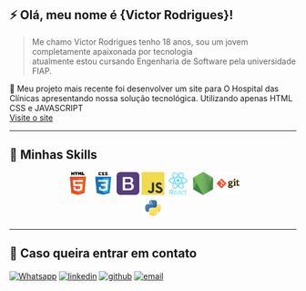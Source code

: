 ## ⚡ Olá, meu nome é <strong>{Victor Rodrigues}!</strong>

> Me chamo Victor Rodrigues tenho 18 anos, sou um jovem completamente apaixonada por tecnologia <br>
atualmente estou cursando Engenharia de Software pela universidade FIAP.

🔭 Meu projeto mais recente foi desenvolver um site para O Hospital das Clínicas apresentando nossa solução tecnológica. Utilizando apenas HTML CSS e JAVASCRIPT
<br>
<a href="https://victorrodrigues16.github.io/Challenge-HC/">
    Visite o site
</a>



---

## 🚀 Minhas Skills


<p align="center">

  <div align="center">
  
<code><img height="40" src="https://raw.githubusercontent.com/github/explore/80688e429a7d4ef2fca1e82350fe8e3517d3494d/topics/html/html.png"></code> <code><img height="40" src="https://raw.githubusercontent.com/github/explore/80688e429a7d4ef2fca1e82350fe8e3517d3494d/topics/css/css.png"></code> <code><img height="40" src="https://raw.githubusercontent.com/github/explore/80688e429a7d4ef2fca1e82350fe8e3517d3494d/topics/bootstrap/bootstrap.png"></code> <code><img height="40" src="https://raw.githubusercontent.com/github/explore/80688e429a7d4ef2fca1e82350fe8e3517d3494d/topics/javascript/javascript.png"></code> <code><img height="40" src="https://raw.githubusercontent.com/devicons/devicon/master/icons/react/react-original-wordmark.svg"></code> <code><img height="40" src="https://raw.githubusercontent.com/github/explore/80688e429a7d4ef2fca1e82350fe8e3517d3494d/topics/nodejs/nodejs.png"></code> <code><img height="40" src="https://raw.githubusercontent.com/github/explore/80688e429a7d4ef2fca1e82350fe8e3517d3494d/topics/git/git.png"></code> 
<code> <img height="40" src="https://raw.githubusercontent.com/github/explore/80688e429a7d4ef2fca1e82350fe8e3517d3494d/topics/python/python.png"></code> 
  </div>
  </p>

---

## 💬 Caso queira entrar em contato

<p align="start">
<a href="https://wa.me/+5511946440203" target="blank"><img align="center" src="https://cdn-icons-png.flaticon.com/128/1384/1384023.png" alt="Whatsapp" height="30" width="30" /></a>
<a href="https://linkedin.com/in/victorrodrigues16" target="blank"><img align="center" src="https://cdn.jsdelivr.net/npm/simple-icons@3.0.1/icons/linkedin.svg" alt="linkedin" height="30" width="30" /></a>
<a href="https://github.com/VictorRodrigues16" target="blank"><img align="center" src="https://cdn-icons-png.flaticon.com/128/733/733609.png" alt="github" height="30" width="30" /></a>
<a href="https://mailto:victorr.29@hotmail.com/" target="blank"><img align="center" src="https://cdn-icons-png.flaticon.com/128/747/747314.png" alt="email" height="30" width="30" /></a>
</p>

